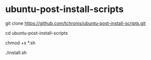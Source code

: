 # ubuntu-post-install-scripts

git clone https://github.com/tchronis/ubuntu-post-install-scripts.git

cd ubuntu-post-install-scripts

chmod +x *.sh

./install.sh
